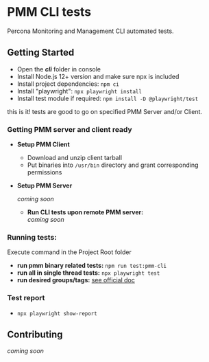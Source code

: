 # PMM CLI tests
Percona Monitoring and Management CLI automated tests. 


## Getting Started

* Open the _**cli**_ folder in console
* Install Node.js 12+ version and make sure npx is included
* Install project dependencies: `npm ci`
* Install "playwright": `npx playwright install`
* Install test module if required: `npm install -D @playwright/test`

this is it! tests are good to go on specified PMM Server and/or Client.

### Getting PMM server and client ready
  * **Setup PMM Client**
    * Download and unzip client tarball
    * Put binaries into `/usr/bin` directory and grant corresponding permissions
  * **Setup PMM Server**

      _coming soon_
      
    * **Run CLI tests upon remote PMM server:**  
      _coming soon_

### Running tests:
Execute command in the Project Root folder
* **run pmm binary related tests:** `npm run test:pmm-cli`
* **run all in single thread tests:** `npx playwright test`
* **run desired groups/tags:** [see official doc](https://playwright.dev/docs/test-cli)

### Test report
* `npx playwright show-report`


## Contributing

_coming soon_ 

